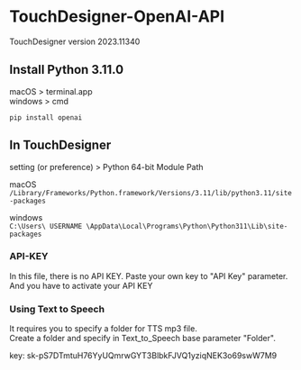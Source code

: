 # TouchDesigner-OpenAI-API

TouchDesigner version 2023.11340

## Install Python 3.11.0

macOS > terminal.app    
windows > cmd

```pip install openai```

## In TouchDesigner    
setting (or preference) > Python 64-bit Module Path

macOS    
```/Library/Frameworks/Python.framework/Versions/3.11/lib/python3.11/site-packages```    
    
windows    
```C:\Users\ USERNAME \AppData\Local\Programs\Python\Python311\Lib\site-packages```

### API-KEY
In this file, there is no API KEY. Paste your own key to "API Key" parameter.    
And you have to activate your API KEY


### Using Text to Speech    
It requires you to specify a folder for TTS mp3 file.    
Create a folder and specify in Text_to_Speech base parameter "Folder".


key: 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
